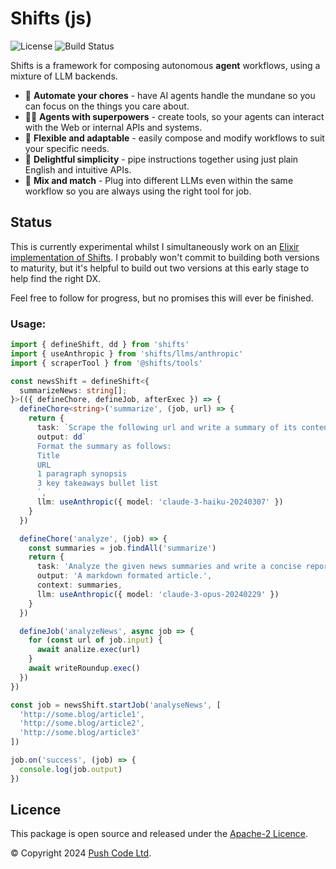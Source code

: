 # Shifts (js)

![License](https://img.shields.io/github/license/lebrunel/shifts-js?color=informational)
![Build Status](https://img.shields.io/github/actions/workflow/status/lebrunel/shifts-js/bun.yml?branch=main)

Shifts is a framework for composing autonomous **agent** workflows, using a mixture of LLM backends.

- 🤖 **Automate your chores** - have AI agents handle the mundane so you can focus on the things you care about.
- 💪🏻 **Agents with superpowers** - create tools, so your agents can interact with the Web or internal APIs and systems.
- 🧩 **Flexible and adaptable** - easily compose and modify workflows to suit your specific needs.
- 🤗 **Delightful simplicity** - pipe instructions together using just plain English and intuitive APIs.
- 🎨 **Mix and match** - Plug into different LLMs even within the same workflow so you are always using the right tool for job.

## Status

This is currently experimental whilst I simultaneously work on an [Elixir implementation of Shifts](https://github.com/lebrunel/shifts). I probably won't commit to building both versions to maturity, but it's helpful to build out two versions at this early stage to help find the right DX.

Feel free to follow for progress, but no promises this will ever be finished.

### Usage:

```ts
import { defineShift, dd } from 'shifts'
import { useAnthropic } from 'shifts/llms/anthropic'
import { scraperTool } from '@shifts/tools'

const newsShift = defineShift<{
  summarizeNews: string[];
}>(({ defineChore, defineJob, afterExec }) => {
  defineChore<string>('summarize', (job, url) => {
    return {
      task: `Scrape the following url and write a summary of its contents: ${url}`,
      output: dd`
      Format the summary as follows:
      Title
      URL
      1 paragraph synopsis
      3 key takeaways bullet list
      `,
      llm: useAnthropic({ model: 'claude-3-haiku-20240307' })
    }
  })

  defineChore('analyze', (job) => {
    const summaries = job.findAll('summarize')
    return {
      task: 'Analyze the given news summaries and write a concise report rounding up the days important news and events.'
      output: 'A markdown formated article.',
      context: summaries,
      llm: useAnthropic({ model: 'claude-3-opus-20240229' })
    }
  })

  defineJob('analyzeNews', async job => {
    for (const url of job.input) {
      await analize.exec(url)
    }
    await writeRoundup.exec()
  })
})

const job = newsShift.startJob('analyseNews', [
  'http://some.blog/article1',
  'http://some.blog/article2',
  'http://some.blog/article3'
])

job.on('success', (job) => {
  console.log(job.output)
})
```

## Licence

This package is open source and released under the [Apache-2 Licence](https://github.com/lebrunel/shifts/blob/master/LICENSE).

© Copyright 2024 [Push Code Ltd](https://www.pushcode.com/).